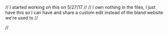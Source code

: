 // I started working on this on 5/27/17 //
// I own nothing in the files, I just have this so I can have and share a custom edit instead of the bland website we're used to //

//
